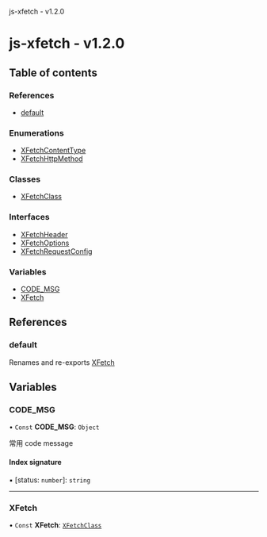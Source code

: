 js-xfetch - v1.2.0

# js-xfetch - v1.2.0

## Table of contents

### References

- [default](README.md#default)

### Enumerations

- [XFetchContentType](enums/XFetchContentType.md)
- [XFetchHttpMethod](enums/XFetchHttpMethod.md)

### Classes

- [XFetchClass](classes/XFetchClass.md)

### Interfaces

- [XFetchHeader](interfaces/XFetchHeader.md)
- [XFetchOptions](interfaces/XFetchOptions.md)
- [XFetchRequestConfig](interfaces/XFetchRequestConfig.md)

### Variables

- [CODE\_MSG](README.md#code_msg)
- [XFetch](README.md#xfetch)

## References

### default

Renames and re-exports [XFetch](README.md#xfetch)

## Variables

### CODE\_MSG

• `Const` **CODE\_MSG**: `Object`

常用 code message

#### Index signature

▪ [status: `number`]: `string`

___

### XFetch

• `Const` **XFetch**: [`XFetchClass`](classes/XFetchClass.md)
